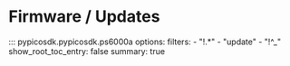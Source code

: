 <!-- Copyright (C) 2018-2022 Pico Technology Ltd. See LICENSE file for terms. -->
# Firmware / Updates

::: pypicosdk.pypicosdk.ps6000a
    options:
        filters:
        - "!.*"
        - "update"
        - "!^_"
        show_root_toc_entry: false
        summary: true